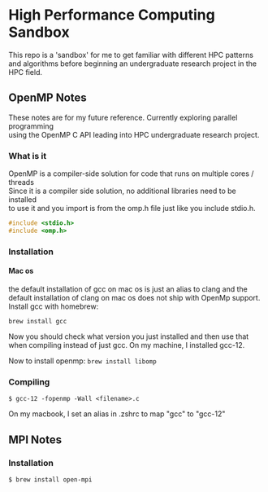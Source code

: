 # High Performance Computing Sandbox

This repo is a 'sandbox' for me to get familiar with different HPC patterns and algorithms before beginning an undergraduate research project in the HPC field. <br>

## OpenMP Notes

These notes are for my future reference. Currently exploring parallel programming <br>
using the OpenMP C API leading into HPC undergraduate research project. <br>

### What is it

OpenMP is a compiler-side solution for code that runs on multiple cores / threads <br>
Since it is a compiler side solution, no additional libraries need to be installed <br>
to use it and you import is from the omp.h file just like you include stdio.h. <br> 

```c
#include <stdio.h>
#include <omp.h>
```

### Installation

#### Mac os

the default installation of gcc on mac os is just an alias to clang and the default installation of clang on mac os does not ship with OpenMp support. Install gcc with homebrew: <br> 

`brew install gcc` <br>

Now you should check what version you just installed and then use that when compiling instead of just gcc. On my machine, I installed gcc-12.

Now to install openmp:
`brew install libomp`

### Compiling

`$ gcc-12 -fopenmp -Wall <filename>.c`

On my macbook, I set an alias in .zshrc to map "gcc" to "gcc-12"

## MPI Notes

### Installation

`$ brew install open-mpi`
